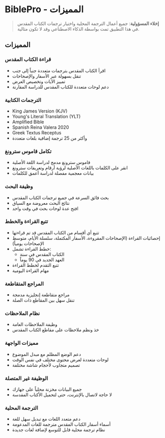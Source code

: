 # BiblePro - المميزات

> **إخلاء المسؤولية**: جميع أعمال الترجمة المحلية واختيار ترجمات الكتاب المقدس في هذا التطبيق تمت بواسطة الذكاء الاصطناعي وقد لا تكون مثالية.

## المميزات

### قراءة الكتاب المقدس
- اقرأ الكتاب المقدس بترجمات متعددة جنباً إلى جنب
- تنقل بسهولة عبر الأسفار والإصحاحات
- تمييز الآيات وتخصيص العرض
- دعم لوحات متعددة للكتاب المقدس للدراسة المقارنة

### الترجمات الكتابية
- King James Version (KJV)
- Young's Literal Translation (YLT)
- Amplified Bible
- Spanish Reina Valera 2020
- Greek Textus Receptus
- وأكثر من 25 ترجمة إضافية بلغات متعددة

### تكامل قاموس سترونغ
- قاموس سترونغ مدمج لدراسة اللغة الأصلية
- انقر على الكلمات باللغات الأصلية لرؤية أرقام وتعريفات سترونغ
- بيانات معجمية مفصلة لدراسة أعمق للكلمات

### وظيفة البحث
- بحث فائق السرعة في جميع ترجمات الكتاب المقدس
- نتائج البحث معروضة مع السياق
- افتح عدة لوحات بحث في وقت واحد

### تتبع القراءة والخطط
- تتبع أي أقسام من الكتاب المقدس قد تم قراءتها
- إحصائيات القراءة (الإصحاحات المقروءة، الأسفار المكتملة، سلسلة الأيام، متوسط الإصحاحات يومياً)
- خطط القراءة تشمل:
  - الكتاب المقدس في سنة
  - العهد الجديد في 90 يوماً
- تتبع التقدم لخطط القراءة
- مهام القراءة اليومية

### المراجع المتقاطعة
- مراجع متقاطعة إنجليزية مدمجة
- تنقل سهل بين المقاطع ذات الصلة

### نظام الملاحظات
- وظيفة الملاحظات العامة
- خذ ونظم ملاحظات على مقاطع الكتاب المقدس

### مميزات الواجهة
- دعم الوضع المظلم مع مبدل الموضوع
- لوحات متعددة لعرض محتوى مختلف في نفس الوقت
- تصميم متجاوب لأحجام شاشة مختلفة

### الوظيفة غير المتصلة
- جميع البيانات مخزنة محلياً على جهازك
- لا حاجة لاتصال بالإنترنت، حتى لتحميل الأكتاب المقدسة

### الترجمة المحلية
- دعم متعدد اللغات مع تبديل سهل للغة
- أسماء أسفار الكتاب المقدس مترجمة للغات المدعومة
- نظام ترجمة محلية قابل للتوسع لإضافة لغات جديدة